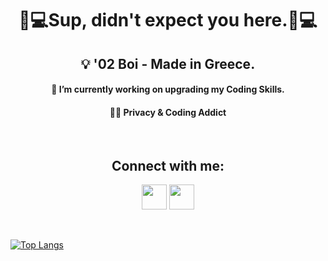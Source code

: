 <h1 align="center">👨💻Sup, didn't expect you here.👨💻</h1>

<h2 align="center">💡 '02 Boi - Made in Greece.</h2>
<h4 align="center">🧠 I’m currently working on upgrading my Coding Skills.</h4>
<h4 align="center">👨‍💻 Privacy & Coding Addict</h4>
<br>

<h2 align="center">Connect with me:</h2>
<p align="center"><a href="https://www.linkedin.com/in/spiros-vlachos-65ba78204/"><img src="https://cdn-icons-png.flaticon.com/512/174/174857.png" height="40" width="40" /></a>  <a href="https://www.instagram.com/spirosvl999"><img src="https://external-content.duckduckgo.com/iu/?u=https%3A%2F%2Fwww.aesthetx.com%2Fwp-content%2Fuploads%2F2021%2F01%2F1200px-Instagram_logo_2016.svg-1-min.png&f=1&nofb=1" height="40" width="40" /></a></p>
<br>

[![Top Langs](https://github-readme-stats.vercel.app/api/top-langs/?username=mamasplug)](https://github.com/anuraghazra/github-readme-stats)

